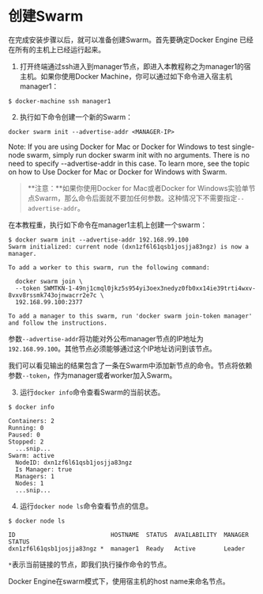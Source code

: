 # 创建Swarm

在完成安装步骤以后，就可以准备创建Swarm。首先要确定Docker Engine 已经在所有的主机上已经运行起来。

1. 打开终端通过ssh进入到manager节点，即进入本教程称之为manager1的宿主机。如果你使用Docker Machine，你可以通过如下命令进入宿主机manager1：

  ```
  $ docker-machine ssh manager1

  ```
2. 执行如下命令创建一个新的Swarm：

  ```
  docker swarm init --advertise-addr <MANAGER-IP>
  ```

  Note: If you are using Docker for Mac or Docker for Windows to test single-node swarm, simply run docker swarm init with no arguments. There is no need to specify --advertise-addr in this case. To learn more, see the topic on how to Use Docker for Mac or Docker for Windows with Swarm.
  
  > **注意：**如果你使用Docker for Mac或者Docker for Windows实验单节点Swarm，那么命令后面就不要加任何参数。这种情况下不需要指定`--advertise-addr`。

  在本教程重，执行如下命令在manager1主机上创建一个swarm：
  
  ```
  $ docker swarm init --advertise-addr 192.168.99.100
  Swarm initialized: current node (dxn1zf6l61qsb1josjja83ngz) is now a manager.

  To add a worker to this swarm, run the following command:

    docker swarm join \
    --token SWMTKN-1-49nj1cmql0jkz5s954yi3oex3nedyz0fb0xx14ie39trti4wxv-8vxv8rssmk743ojnwacrr2e7c \
    192.168.99.100:2377

  To add a manager to this swarm, run 'docker swarm join-token manager' and follow the instructions.
  ```
  
  参数`--advertise-addr`将功能对外公布manager节点的IP地址为`192.168.99.100`。其他节点必须能够通过这个IP地址访问到该节点。

  我们可以看见输出的结果包含了一条在Swarm中添加新节点的命令。节点将依赖参数`--token`，作为manager或者worker加入Swarm。

3. 运行`docker info`命令查看Swarm的当前状态。
  
  ```
  $ docker info

  Containers: 2
  Running: 0
  Paused: 0
  Stopped: 2
    ...snip...
  Swarm: active
    NodeID: dxn1zf6l61qsb1josjja83ngz
    Is Manager: true
    Managers: 1
    Nodes: 1
    ...snip...
  ```
  
4. 运行`docker node ls`命令查看节点的信息。

  ```
  $ docker node ls

  ID                           HOSTNAME  STATUS  AVAILABILITY  MANAGER   STATUS
dxn1zf6l61qsb1josjja83ngz *  manager1  Ready   Active        Leader
  ```

`*`表示当前链接的节点，即我们执行操作命令的节点。

Docker Engine在swarm模式下，使用宿主机的host name来命名节点。